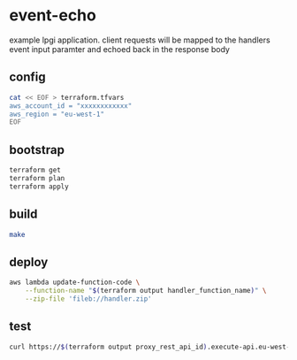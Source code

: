 event-echo
==========

example lpgi application. client requests will be mapped to the handlers event
input paramter and echoed back in the response body

config
------

```sh
cat << EOF > terraform.tfvars
aws_account_id = "xxxxxxxxxxxx"
aws_region = "eu-west-1"
EOF
```

bootstrap
---------

```sh
terraform get
terraform plan
terraform apply
```

build
-----

```sh
make
```

deploy
------

```sh
aws lambda update-function-code \
	--function-name "$(terraform output handler_function_name)" \
	--zip-file 'fileb://handler.zip'
```

test
----

```sh
curl https://$(terraform output proxy_rest_api_id).execute-api.eu-west-1.amazonaws.com/latest
```
